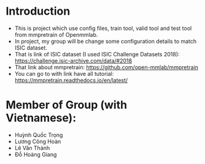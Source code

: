 # Introduction
* This is project which use config files, train tool, valid tool and test tool from mmpretrain of Openmmlab.
* In project, my group will be change some configuration details to match ISIC dataset.
* That is link of ISIC dataset (I used ISIC Challenge Datasets 2018): https://challenge.isic-archive.com/data/#2018 
* That link about mmpretrain: https://github.com/open-mmlab/mmpretrain
* You can go to with link have all tutorial: https://mmpretrain.readthedocs.io/en/latest/
# Member of Group (with Vietnamese):
* Huỳnh Quốc Trọng
* Lương Công Hoàn
* Lê Văn Thành
* Đỗ Hoàng Giang
